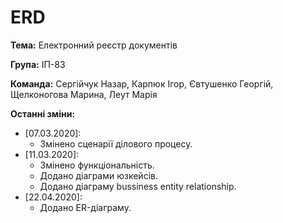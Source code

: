 # ERD
**Тема:** Електронний реєстр документів

**Група:** ІП-83

**Команда:** Сергійчук Назар, Карпюк Ігор, Євтушенко Георгій, Щелконогова Марина, Леут Марія

**Останні зміни:**
- [07.03.2020]:
  - Змінено сценарії ділового процесу.
- [11.03.2020]:
  - Змінено функціональність.
  - Додано діаграми юзкейсів.
  - Додано діаграму bussiness entity relationship.
- [22.04.2020]:
  - Додано ER-діаграму.
